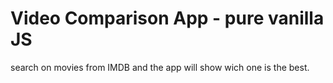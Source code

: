 # Video Comparison App - pure vanilla JS

search on movies from IMDB and the app will show wich one is the best.
